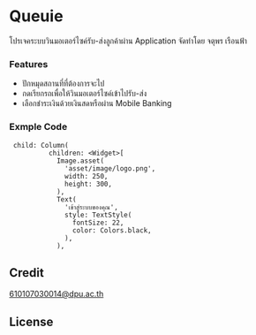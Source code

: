 # Queuie
โปรเจคระบบวินมอเตอร์ไซค์รับ-ส่งลูกค้าผ่าน Application จัดทำโดย จตุพร เรือนฟ้า
### Features
- ปักหมุดสถานที่ที่ต้องการจะไป
- กดเรียกรถเพื่อให้วินมอเตอร์ไซค์เข้าไปรับ-ส่ง
- เลือกชำระเงินด้วยเงินสดหรือผ่าน Mobile Banking
### Exmple Code
```
 child: Column(
          children: <Widget>[
            Image.asset(
              'asset/image/logo.png',
              width: 250,
              height: 300,
            ),
            Text(
              'เข้าสู่ระบบของคุณ',
              style: TextStyle(
                fontSize: 22,
                color: Colors.black,
              ),
            ),
```            
  ## Credit
  610107030014@dpu.ac.th
  ## License
